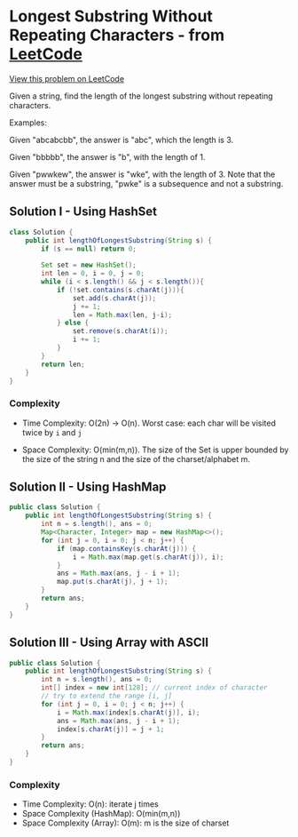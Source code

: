 # Longest Substring Without Repeating Characters - from [LeetCode](https://leetcode.com)
[View this problem on LeetCode](https://leetcode.com/problems/longest-substring-without-repeating-characters/description/)

Given a string, find the length of the longest substring without repeating characters.

Examples:

Given "abcabcbb", the answer is "abc", which the length is 3.

Given "bbbbb", the answer is "b", with the length of 1.

Given "pwwkew", the answer is "wke", with the length of 3. Note that the answer must be a substring, "pwke" is a subsequence and not a substring.

## Solution I - Using HashSet
```java
class Solution {
    public int lengthOfLongestSubstring(String s) {
        if (s == null) return 0;
        
        Set set = new HashSet();
        int len = 0, i = 0, j = 0;
        while (i < s.length() && j < s.length()){
            if (!set.contains(s.charAt(j))){
                set.add(s.charAt(j));
                j += 1;
                len = Math.max(len, j-i);
            } else {
                set.remove(s.charAt(i));
                i += 1;
            }
        }
        return len;
    }
}
```

### Complexity
* Time Complexity: O(2n) -> O(n). Worst case: each char will be visited twice by `i` and `j`

* Space Complexity: O(min(m,n)). The size of the Set is upper bounded by the size of the string n and the size of the charset/alphabet m.

## Solution II - Using HashMap
```java
public class Solution {
    public int lengthOfLongestSubstring(String s) {
        int n = s.length(), ans = 0;
        Map<Character, Integer> map = new HashMap<>(); 
        for (int j = 0, i = 0; j < n; j++) {
            if (map.containsKey(s.charAt(j))) {
                i = Math.max(map.get(s.charAt(j)), i);
            }
            ans = Math.max(ans, j - i + 1);
            map.put(s.charAt(j), j + 1);
        }
        return ans;
    }
}
```

## Solution III - Using Array with ASCII
```java
public class Solution {
    public int lengthOfLongestSubstring(String s) {
        int n = s.length(), ans = 0;
        int[] index = new int[128]; // current index of character
        // try to extend the range [i, j]
        for (int j = 0, i = 0; j < n; j++) {
            i = Math.max(index[s.charAt(j)], i);
            ans = Math.max(ans, j - i + 1);
            index[s.charAt(j)] = j + 1;
        }
        return ans;
    }
}
```

### Complexity
* Time Complexity: O(n): iterate j times
* Space Complexity (HashMap): O(min(m,n))
* Space Complexity (Array): O(m): m is the size of charset